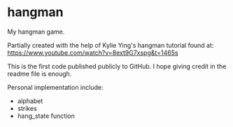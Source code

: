 # hangman

My hangman game. 

Partially created with the help of Kylie Ying's hangman tutorial found at: https://www.youtube.com/watch?v=8ext9G7xspg&t=1465s

This is the first code published publicly to GitHub. I hope giving credit in the readme file is enough.

Personal implementation include:
- alphabet
- strikes
- hang_state function
